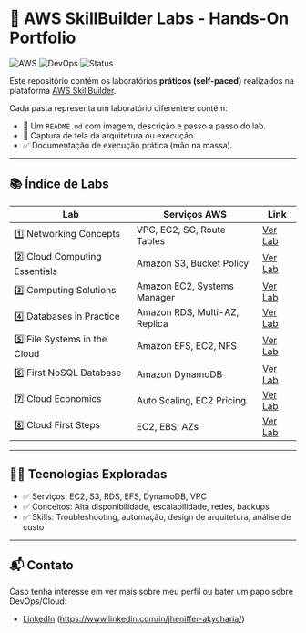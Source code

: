 # 🚀 AWS SkillBuilder Labs - Hands-On Portfolio

![AWS](https://img.shields.io/badge/AWS-SkillBuilder-blue?logo=amazon-aws)
![DevOps](https://img.shields.io/badge/DevOps-Ready-green)
![Status](https://img.shields.io/badge/Labs%20Completed-8-brightgreen)

Este repositório contém os laboratórios **práticos (self-paced)** realizados na plataforma [AWS SkillBuilder](https://skillbuilder.aws).


Cada pasta representa um laboratório diferente e contém:
- 📝 Um `README.md` com imagem, descrição e passo a passo do lab.
- 📸 Captura de tela da arquitetura ou execução.
- ✅ Documentação de execução prática (mão na massa).

---

## 📚 Índice de Labs

| Lab | Serviços AWS | Link |
|-----|----------------|------|
| 1️⃣ Networking Concepts | VPC, EC2, SG, Route Tables | [Ver Lab](./networking-concepts) |
| 2️⃣ Cloud Computing Essentials | Amazon S3, Bucket Policy | [Ver Lab](./cloud-computing-essentials) |
| 3️⃣ Computing Solutions | Amazon EC2, Systems Manager | [Ver Lab](./computing-solutions) |
| 4️⃣ Databases in Practice | Amazon RDS, Multi-AZ, Replica | [Ver Lab](./databases-in-practice) |
| 5️⃣ File Systems in the Cloud | Amazon EFS, EC2, NFS | [Ver Lab](./file-systems-in-the-cloud) |
| 6️⃣ First NoSQL Database | Amazon DynamoDB | [Ver Lab](./first-nosql-database) |
| 7️⃣ Cloud Economics | Auto Scaling, EC2 Pricing | [Ver Lab](./cloud-economics) |
| 8️⃣ Cloud First Steps | EC2, EBS, AZs | [Ver Lab](./cloud-first-steps) |

---

## 👨‍💻 Tecnologias Exploradas

- ✅ Serviços: EC2, S3, RDS, EFS, DynamoDB, VPC
- ✅ Conceitos: Alta disponibilidade, escalabilidade, redes, backups
- ✅ Skills: Troubleshooting, automação, design de arquitetura, análise de custo

---




## 📬 Contato

Caso tenha interesse em ver mais sobre meu perfil ou bater um papo sobre DevOps/Cloud:

- [LinkedIn](https://www.linkedin.com) (https://www.linkedin.com/in/jheniffer-akycharia/) 




